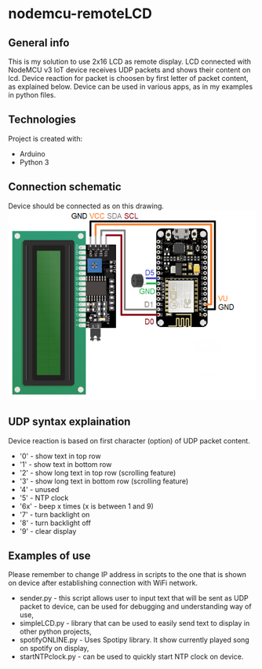 # nodemcu-remoteLCD

## General info
This is my solution to use 2x16 LCD as remote display. 
LCD connected with NodeMCU v3 IoT device receives UDP packets and shows their content on lcd. 
Device reaction for packet is choosen by first letter of packet content, as explained below.
Device can be used in various apps, as in my examples in python files.
	
## Technologies
Project is created with:
* Arduino 
* Python 3

## Connection schematic
Device should be connected as on this drawing.
![schematic](schematic.png)

## UDP syntax explaination
Device reaction is based on first character (option) of UDP packet content. 
* '0' - show text in top row
* '1' - show text in bottom row
* '2' - show long text in top row (scrolling feature)
* '3' - show long text in bottom row (scrolling feature)
* '4' - unused
* '5' - NTP clock
* '6x' - beep x times (x is between 1 and 9)
* '7' - turn backlight on
* '8' - turn backlight off
* '9' - clear display

## Examples of use
Please remember to change IP address in scripts to the one that is shown on device after establishing connection with WiFi network.
* sender.py - this script allows user to input text that will be sent as UDP packet to device, can be used for debugging and understanding way of use,
* simpleLCD.py - library that can be used to easily send text to display in other python projects,
* spotifyONLINE.py - Uses Spotipy library. It show currently played song on spotify on display,
* startNTPclock.py - can be used to quickly start NTP clock on device.
